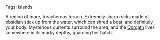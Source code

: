 Tags: islands

A region of more, treacherous terrain. Extremely sharp rocks made of obsidian stick up from the water, which can shred a boat, and definitely your body. Mysterious currents surround the area, and the [Qorgath](Qorgath) lives somewhere in its murky depths, guarding her hatch.